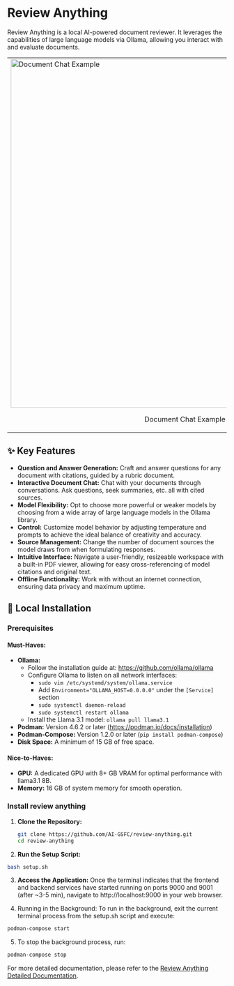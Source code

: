 # Review Anything

Review Anything is a local AI-powered document reviewer. It leverages the capabilities of large language models via Ollama, allowing you interact with and evaluate documents.
<table style="border: none;">
<tr>
<td><img src="https://github.com/user-attachments/assets/eb85c357-2c40-47bb-8e20-8274a8330fe0" alt="Document Chat Example" style="width: 800px;">
<p style="text-align: center;">Document Chat Example</p>
</td>
<td><img src="https://github.com/user-attachments/assets/37e1620c-9e69-46a4-a47d-0a43ae47bde2" alt="Question Answering Example" style="width: 800px;">
<p style="text-align: center;">Question Answering Example</p>
</td>
</tr>
</table>


## ✨ Key Features

* **Question and Answer Generation:** Craft and answer questions for any document with citations, guided by a rubric document.
* **Interactive Document Chat:** Chat with your documents through conversations. Ask questions, seek summaries, etc. all with cited sources.
* **Model Flexibility:** Opt to choose more powerful or weaker models by choosing from a wide array of large language models in the Ollama library.
* **Control:** Customize model behavior by adjusting temperature and prompts to achieve the ideal balance of creativity and accuracy.
* **Source Management:** Change the number of document sources the model draws from when formulating responses.
* **Intuitive Interface:** Navigate a user-friendly, resizeable workspace with a built-in PDF viewer, allowing for easy cross-referencing of model citations and original text.
* **Offline Functionality:** Work with without an internet connection, ensuring data privacy and maximum uptime.

## 🚀 Local Installation

### Prerequisites

#### Must-Haves:

* **Ollama:**
    * Follow the installation guide at: https://github.com/ollama/ollama
    * Configure Ollama to listen on all network interfaces:
        * `sudo vim /etc/systemd/system/ollama.service`
        * Add `Environment="OLLAMA_HOST=0.0.0.0"` under the `[Service]` section
        * `sudo systemctl daemon-reload`
        * `sudo systemctl restart ollama`
    * Install the Llama 3.1 model: `ollama pull llama3.1`
* **Podman:** Version 4.6.2 or later (https://podman.io/docs/installation)
* **Podman-Compose:** Version 1.2.0 or later (`pip install podman-compose`)
* **Disk Space:** A minimum of 15 GB of free space.

#### Nice-to-Haves:

* **GPU:** A dedicated GPU with 8+ GB VRAM for optimal performance with llama3.1 8B.
* **Memory:** 16 GB of system memory for smooth operation.

### Install review anything

1. **Clone the Repository:**
   ```bash
   git clone https://github.com/AI-GSFC/review-anything.git
   cd review-anything
   ```

2. **Run the Setup Script:**
  ```bash
  bash setup.sh
  ```
3. **Access the Application:**
  Once the terminal indicates that the frontend and backend services have started running on ports 9000 and 9001 (after ~3-5 min),
  navigate to http://localhost:9000 in your web browser.

4. Running in the Background:
   To run in the background, exit the current terminal process from the setup.sh script and execute:
  ```bash
  podman-compose start
  ```
5. To stop the background process, run:
  ```bash
  podman-compose stop
  ```

For more detailed documentation, please refer to the [Review Anything Detailed Documentation](https://docs.google.com/document/d/1bnUrPJ8PPX8_4Jra3QLFk1232ffgnMcLsibvX0E1zyQ/edit?usp=sharing).
